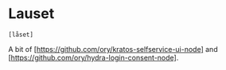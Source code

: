 # Lauset

`[låset]`

A bit of [https://github.com/ory/kratos-selfservice-ui-node] and [https://github.com/ory/hydra-login-consent-node].
